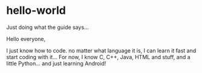 # hello-world
Just doing what the guide says...

Hello everyone,

I just know how to code. no matter what language it is, I can learn it fast and start coding with it...
For now, I know C, C++, Java, HTML and stuff, and a little Python... and just learning Android!
